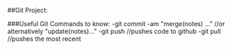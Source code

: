 ##Git Project:

###Useful Git Commands to know:
 -git commit -am "merge(notes) ..." //or alternatively "update(notes)..."
 -git push //pushes code to github
 -git pull //pushes the most recent 